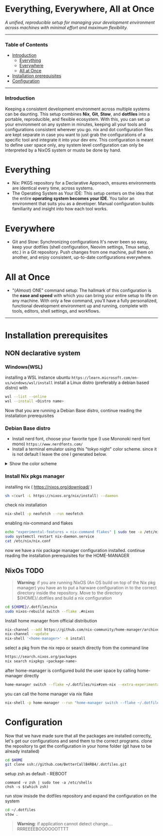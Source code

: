 
# Everything, Everywhere, All at Once

*A unified, reproducible setup for managing your development environment across machines with minimal effort and maximum flexibility.*

---
### Table of Contents
- [Introduction](#introduction)
    - [Everything](#everything)
    - [Everywhere](#everywhere)
    - [All at Once](#all-at-once)
- [Installation prerequisites](#installation-prerequisites)
- [Configuration](#Configuration)
---

### Introduction
Keeping a consistent development environment across multiple systems can be daunting. This setup combines **Nix**, **Git**, **Stow**, and **dotfiles** into a portable, reproducible, and flexible ecosystem. With this, you can set up your environment on any system in minutes, keeping all your tools and configurations consistent wherever you go.
nix and dot configuration files are kept separate in case you want to just grab the configurations of a specific tool and integrate it into your dev env.
This configuration is meant to define user space only, any system level configuration can only be interpreted by a NixOS system or musto be done by hand.

# Everything
- Nix: PKGS repository for a Declarative Approach, ensures environments are identical every time, across systems.
- The Operating System as Your IDE: This setup centers on the idea that the entire **operating system becomes your IDE**. You tailor an environment that suits you as a developer. Manual configuration builds familiarity and insight into how each tool works.

# Everywhere
- Git and Stow: Synchronizing configurations It's never been so easy, keep your dotfiles (shell configuration, Neovim settings, Tmux setup, etc.) in a Git repository. Push changes from one machine, pull them on another, and enjoy consistent, up-to-date configurations everywhere.  

# All at Once
- "(_Almost_) ONE" command setup: The hallmark of this configuration is the **ease and speed** with which you can bring your entire setup to life on any machine. With only a few command, you’ll have a fully personalized, functional development environment up and running, complete with tools, editors, shell settings, and workflows.

---

# Installation prerequisites
## NON declarative system

### Windows(WSL)
installing a WSL instance ubuntu ```https://learn.microsoft.com/en-us/windows/wsl/install```
install a Linux distro (preferably a debian based distro) with
```bash
wsl --list --online
wsl --install <Distro name>
```
Now that you are running a Debian Base distro, continue reading the installation prerequisites

### Debian Base distro
- Install nerd font, choose your favorite type (I use Mononoki nerd font mono) ```https://www.nerdfonts.com/```
- Install a terminal emulator using this "tokyo night" color scheme. since it is not default I leave the one I generated below.
<details>
    <summary>Show the color scheme</summary>
    ```json
    {
        "background": "#1A1B26",
        "black": "#15161E",
        "blue": "#7AA2F7",
        "brightBlack": "#414868",
        "brightBlue": "#7AA2F7",
        "brightCyan": "#7DCFFF",
        "brightGreen": "#9ECE6A",
        "brightPurple": "#BB9AF7",
        "brightRed": "#F7768E",
        "brightWhite": "#C0CAF5",
        "brightYellow": "#E0AF68",
        "cursorColor": "#FFFFFF",
        "cyan": "#7DCFFF",
        "foreground": "#C0CAF5",
        "green": "#9ECE6A",
        "name": "Tokyo Night",
        "purple": "#BB9AF7",
        "red": "#F7768E",
        "selectionBackground": "#FFFFFF",
        "white": "#A9B1D6",
        "yellow": "#E0AF68"
    }
    ```
</details>

### Install Nix pkgs manager
installing nix ( https://nixos.org/download/ )
```bash
sh <(curl -L https://nixos.org/nix/install) --daemon
```
check nix installation
```bash
nix-shell -p neofetch --run neofetch
```
enabling nix-command and flakes 
```bash
echo "experimental-features = nix-command flakes" | sudo tee -a /etc/nix/nix.conf
sudo systemctl restart nix-daemon.service
cat /etc/nix/nix.conf
```
now we have a nix package manager configuration installed. continue reading the installation prerequisites for the HOME-MANAGER

## NixOs **TODO**
> **Warning**: if you are running NixOS (An OS build on top of the Nix pkg manager) you have an to put a harware configuration in to the correct directory inside the repository.
Move to the directory ${HOME}/.dotfiles and build a nix configuration 
```bash
cd ${HOME}/.dotfiles/nix
sudo nixos-rebuild switch --flake .#nixos
```
Install home manager from official distribution
```bash
nix-channel --add https://github.com/nix-community/home-manager/archive/master.tar.gz home-manager
nix-channel --update
nix-shell '<home-manager>' -A install
```
select a pkg from the nix repo or search directly from the command line
```bash
https://search.nixos.org/packages
nix search nixpkgs <package-name>
```
after home-manager is configured build the user space by calling home-manager directly
```bash
home-manager switch --flake ~/.dotfiles/nix#zen-nix --extra-experimental-features "nix-command flakes" --impure
```
you can call the home manager via nix flake 
```bash
nix-shell -p home-manager --run "home-manager switch --flake ~/.dotfiles/nix#zen-nix --extra-experimental-features 'nix-command flakes' --impure"
```

# Configuration
Now that we have made sure that all the packages are installed correctly, let's get our configurations and send them to the correct programs.
clone the repository to get the configuration in your home folder (git have to be already installed)
```bash
cd $HOME
git clone ssh://github.com/BetterCallB4RB4/.dotfiles.git
```
setup zsh as default - REBOOT
```
command -v zsh | sudo tee -a /etc/shells
chsh -s $(which zsh)
```
run stow insisde the dotfiles repository and expand the configuration on the system
```bash
cd ~/.dotfiles
stow .
```
> **Warning**: if application cannot detect change.... RRREEEEBOOOOOOTTTT 







